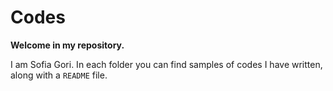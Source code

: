 # Codes

**Welcome in my repository.**

I am Sofia Gori. 
In each folder you can find samples of codes I have written, along with a `README` file. 

